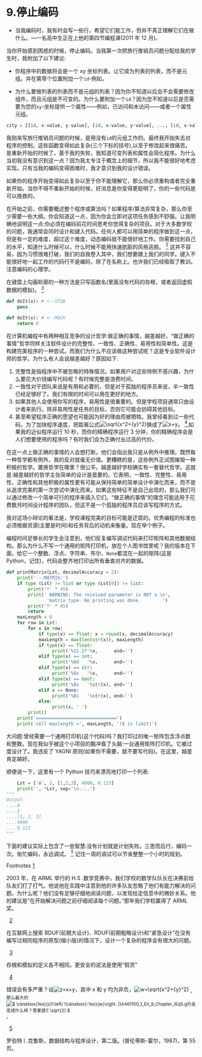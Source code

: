 # 9.停止编码

*   当我编码时，我有时会写一些行，希望它们能工作，但并不真正理解它们在做什么。—一名高中生正在上他的第四节编程课(2011 年 12 月)。

当你开始感到困惑的时候，停止编码。当我第一次把旅行推销员问题分配给我的学生时，我附加了以下建议:

*   你程序中的数据将会是一个 xy 坐标列表。让它成为列表的列表，而不是元组。并在第零个位置附加一个`id`-例如，

*   为什么要做列表的列表而不是元组的列表？因为你不知道以后会不会需要修改组件，而且元组是不可变的。为什么要附加一个`id`？因为您不知道以后是否需要为您的`xy`-坐标提供一个属性——例如，已访问和未访问——或者一个属性元组。

```py
city = [[id, x-value, y-value], [id, x-value, y-value], ..., [id, x-value, y-value]]

```

我刚来写旅行推销员问题的时候，是用没有`id`的元组工作的。最终我开始失去对程序的控制。这些函数变得如此复杂(三个下标的括号),以至于修改起来很痛苦。是重新开始的时候了。基于我的失败，我知道可变列表和属性会简化程序。为什么当初我没有意识到这一点？因为我太专注于概念上的细节，所以我不能很好地考虑实现。只有当我的编码变得困难时，我才意识到我的设计错误。

如果你的程序开始变得如此复杂以至于你不能理解它，那么你必须重构或者完全重新开始。当你不得不重新开始的时候，好消息是你变得更聪明了，你的一些代码是可以挽救的。

在开始之前，你需要概述整个程序或算法吗？如果程序/算法异常复杂，那么你至少需要一些大纲。你会知道这一点，因为你会立即对这项任务感到不舒服。让我明确地说明这一点:你必须在编码前花时间思考你觉得复杂的项目。对于大多数学校的问题，我通常会同时设计和键入代码。任何人都可以用简单的程序做到这一点，但是有一定的难度，超过这个难度，动态编码就不能很好地工作。你需要找到自己的水平，知道什么时候可以，什么时候不能用快速肮脏的风格逃脱。 [<sup>2</sup>](#Fn2) 这并不容易，因为习惯很难打破，我们的自我卷入其中，我们想要跟上我们的同学。键入不能很好地一起工作的代码行不是编码，除了在名称上。也许我们已经吸取了教训。注意编码的心理学。

在键盘上勾画轮廓的一种方法是只写函数名(里面没有代码的存根，或者返回虚假数据的模拟)。 [<sup>3</sup>](#Fn3)

```py
def doIt(x): # <--STUB
    pass

def doIt(x): # <--MOCK
    return 0

```

在计算机编程中有两种相互竞争的设计哲学:做正确的事情，越差越好。“做正确的事情”哲学同样关注软件设计的完整性、一致性、正确性、易用性和简单性。这是构建完美程序的一种尝试。而我们为什么不应该做这种尝试呢？这是专业软件设计师的哲学。为什么有人会说越差越好？原因如下:

1.  完整性是指程序中不被忽略的特殊情况。如果用户对这些特例不感兴趣，为什么要花大价钱编写代码呢？有时候完整是浪费时间。
2.  一致性对于团队来说是有用和必要的，但是对于孤独的程序员来说，半一致性已经足够好了。我们有限的时间可以用在更好的地方。
3.  如果其他人会使用你写的程序，易用性是很重要的。但是学校项目通常只由设计者来执行。除非易用性是任务的目标，否则它可能会妨碍其他目标。
4.  甚至希望程序正确的愿望也可能因为好的理由而被牺牲。我曾经看到过一些代码，为了加快程序速度，把距离公式![$$ \sqrt{x^2+{y}^2} $$](A461100_1_En_9_Chapter_IEq1.gif)换成了![$$ x+y $$](A461100_1_En_9_Chapter_IEq2.gif)。 [<sup> 4 </sup>](#Fn4) 如果我的近似程序运行 10 秒，而你的精确程序运行 3 分钟，你的精确程序会是人们想要使用的程序吗？有时我们会为正确付出过高的代价。

在这一点上做正确的事情的人会想打断。他们会指出我只是从例外中推理。既然每一种哲学都有例外，我的反对就毫无价值。更糟糕的是，这些例外正试图摧毁一种积极的哲学。置换哲学在哪里？很公平。越差越好学校确实有一套替代哲学。这就是:越差越好的哲学主张简单的设计是首要的。它表明，一致性、完整性、易用性、正确性和其他积极的属性更有可能从保持简单的简单设计中演化而来，而不是从追求完美的第一次尝试中演化而来。如果这些特征不是自己出现的，那么我们可以通过修改一个简单可行的程序来插入它们。“做正确的事情”的理念可能适用于花费数月时间设计程序的团队，但这不是一个孤独的程序员应该写程序的方式。

我对这场小辩论的看法是，学校课程完美的目标可能是迂腐的。优秀编程的标准也必须根据资源(主要是时间)和任务背后的动机来衡量。现在举个例子。

编程时间足够长的学生会注意到，他们反复编写调试代码来打印矩阵和其他数据结构。那么为什么不写一个通用的矩阵打印机，放在个人图书馆里呢？我的版本在下面。给它一个整数、浮点、字符串、布尔、`None`都混在一起的矩阵(这是 Python，记住)，代码会整齐地打印出所有垂直对齐的数据。

```py
def printMatrix(Lst, decimalAccuracy = 2):
    print('---MATRIX:')
    if type (Lst) != list or type (Lst[0]) != list:
        print('*' * 45)
        print(' WARNING: The received parameter is NOT a \n',
               'matrix type. No printing was done.        ')
        print('*' * 45)
        return
    maxLength = 0
    for row in Lst:
        for x in row:
            if type(x) == float: x = round(x, decimalAccuracy)
            maxLength = max(len(str(x)), maxLength)
            if type(x) == float:
                 print('%11.2f'%x,      end='')
            elif type(x) == int:
                 print('%8d   '%x,      end='')
            elif type(x) == str:
                 print('%8s   '%x,      end='')
            elif type(x) == bool:
                 print('%8s   '%str(x), end='')
            elif x == None:
                 print('%8s   '%str(x), end='')
            else:
                 print(x, ' ')
        print()
    print('==============================')
    print('cell maxlength =', maxLength, '(8 is limit)')

```

大问题:曾经需要一个通用打印机(这个代码)吗？我打印过的唯一矩阵包含浮点数和整数。现在我似乎被这个小项目的酷冲昏了头脑:一台通用矩阵打印机。它被过度设计了。我违反了 YAGNI 原则(如果你不需要，就不要写代码)。在这里，越差肯定越好。

顺便说一下，这里有一个 Python 技巧来漂亮地打印一个列表:

```py
    Lst = ['A', 2, [1,2,3], 4000, 0.123]
    print('', *Lst, sep='\n....')
"""
Output:
....A
....2
....[1, 2, 3]
....4000
....0.123
"""

```

下面的建议实际上包含了一些智慧:没有计划就是计划失败。三思而后行，编码一次。匆忙编码，永远调试。 [<sup>5</sup>](#Fn5) 记住一周的调试可以节省整整一个小时的规划。

Footnotes [1](#Fn1_source)

2003 年，在 ARML 举行的 H.S .数学竞赛中，我们学校的数学队队长在决赛前给队友们打了打气。他说他在实践中注意到他的许多队友忽略了他们有能力解决的问题。为什么呢？他们没有足够仔细地阅读问题，以发现给定信息中的微妙关系。他的建议是“在开始解决问题之前仔细阅读每个问题。”那年我们学校赢得了 ARML 奖。

  [2](#Fn2_source)

在互联网上搜索 BDUF(前期大设计)、RDUF(前期粗略设计)和“紧急设计”在没有编写过相同程序的原型(缩小版)的情况下，设计一个复杂的程序会有很大的问题。

  [3](#Fn3_source)

存根和模拟的定义各不相同。更安全的说法是使用“假货”

  [4](#Fn4_source)

错误会有多严重？设![$$ z=x+y $$](A461100_1_En_9_Chapter_IEq3.gif)，其中 x 和 y 均为非负，![$$ w=\sqrt{x^2+{y}^2} $$](A461100_1_En_9_Chapter_IEq4.gif) <sub>。那么最大的![$ \raisebox{1ex}{$z$}\!\left/ \!\raisebox{-1ex}{$w$}\right. $](A461100_1_En_9_Chapter_IEq5.gif)会变成什么样？答案是![$ \sqrt{2} $](A461100_1_En_9_Chapter_IEq6.gif)。</sub>

  [5](#Fn5_source)

罗伯特 l .克鲁斯，数据结构与程序设计，第二版。(普伦蒂斯-霍尔，1987)，第 55 页。